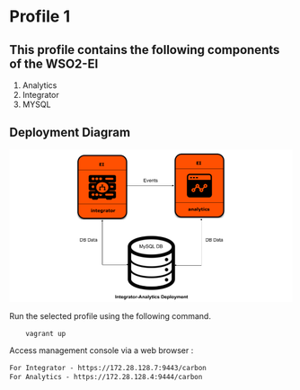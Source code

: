 # Profile 1

## This profile contains the following components of the WSO2-EI

1. Analytics
2. Integrator
3. MYSQL

## Deployment Diagram
![Alt text](deployment-diagram.png?raw=true "Title")


Run the selected profile using the following command.
```
    vagrant up
```

Access management console via a web browser :

```
For Integrator - https://172.28.128.7:9443/carbon
For Analytics - https://172.28.128.4:9444/carbon

```
